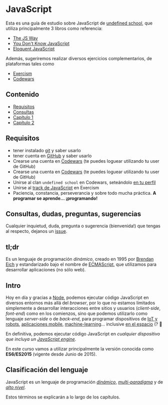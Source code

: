 # JavaScript

Esta es una guía de estudio sobre JavaScript de [undefined school](https://undefinedschool.io), que utiliza principalmente 3 libros como referencia:

- [The JS Way](https://github.com/bpesquet/thejsway)
- [You Don't Know JavaScript](https://github.com/getify/You-Dont-Know-JS)
- [Eloquent JavaScript](http://eloquentjavascript.net)

Además, sugeriremos realizar diversos ejercicios complementarios, de plataformas tales como

- [Exercism](https://exercism.io)
- [Codewars](https://codewars.com)

## Contenido

- [Requisitos](#requisitos)
- [Consultas](#consultas)
- [Capítulo 1](https://github.com/undefinedschool/javascript-guide/blob/master/ch1.md)
- [Capítulo 2](https://github.com/undefinedschool/javascript-guide/blob/master/ch2.md)

## Requisitos

- tener instalado [git](https://git-scm.com/) y saber usarlo
- tener cuenta en [GitHub](https://github.com) y saber usarlo
- Crearse una cuenta en [Codewars](https://codewars.com) (te puedes loguear utilizando tu user de GitHub)
- Crearse una cuenta en [Codewars](https://codewars.com) (te puedes loguear utilizando tu user de GitHub)
- Unirse al clan `undefined school` en Codewars, seteándolo [en tu perfil](https://github.com/Codewars/codewars.com/wiki/Clans,-Allies-&-Followers#clans)
- Unirse al [track de JavaScript](https://exercism.io/my/tracks/javascript) en Exercism
- Paciencia, constancia, perseverancia y sobre todo mucha práctica. **A programar se aprende... ¡programando!**

## Consultas, dudas, preguntas, sugerencias

Cualquier inquietud, duda, pregunta o sugerencia (bienvenida!) que tengas al respecto, dejanos un [issue](https://github.com/undefinedschool/javascript-guide/issues).

## **tl;dr**

Es un lenguaje de programación _dinámico_, creado en 1995 por [Brendan Eich](https://en.wikipedia.org/wiki/Brendan_Eich) y estandarizado bajo el nombre de [ECMAScript](https://en.wikipedia.org/wiki/ECMAScript), que utilizamos para desarrollar aplicaciones (no sólo web).

## Intro

Hoy en día y gracias a [Node](https://nodejs.org), podemos ejecutar código JavaScript en diversos entornos más allá del _browser_, por lo que no estamos limitados simplemente a desarrollar interacciones entre sitios y usuarios (_client-side_, _font-end_) como en los comienzos, sino que podemos utilizarlo como lenguaje _server-side_ o de _back-end_, para programar dispositivos de [IoT y robots](http://johnny-five.io/), [aplicaciones mobile](https://facebook.github.io/react-native/), [machine-learning](https://github.com/tensorflow/tfjs)... inclusive [en el espacio](https://foundation.nodejs.org/wp-content/uploads/sites/50/2017/09/Node_CaseStudy_Nasa_FNL.pdf) (? 🚀

En definitiva, podemos ejecutar código JavaScript en _cualquier dispositivo que incluya un [JavaScript engine](https://en.wikipedia.org/wiki/JavaScript_engine)_.

En este curso vamos a utilizar principalmente la versión conocida como **ES6/ES2015** (vigente desde Junio de 2015).

## Clasificación del lenguaje

JavaScript es un lenguaje de programación _[dinámico](https://en.wikipedia.org/wiki/Dynamic_programming_language)_, _[multi-paradigma](https://en.wikipedia.org/wiki/Programming_paradigm#Multi-paradigm)_ y de _[alto nivel](https://en.wikipedia.org/wiki/High-level_programming_language)_.

Estos términos se explicarán a lo largo de los capítulos.
